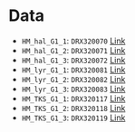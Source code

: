 # Data

 - `HM_hal_G1_1`: `DRX320070` [Link](https://www.ncbi.nlm.nih.gov/sra/?term=DRX320070)
 - `HM_hal_G1_2`: `DRX320071` [Link](https://www.ncbi.nlm.nih.gov/sra/?term=DRX320071)
 - `HM_hal_G1_3`: `DRX320072` [Link](https://www.ncbi.nlm.nih.gov/sra/?term=DRX320072)
 - `HM_lyr_G1_1`: `DRX320081` [Link](https://www.ncbi.nlm.nih.gov/sra/?term=DRX320081)
 - `HM_lyr_G1_2`: `DRX320082` [Link](https://www.ncbi.nlm.nih.gov/sra/?term=DRX320082)
 - `HM_lyr_G1_3`: `DRX320083` [Link](https://www.ncbi.nlm.nih.gov/sra/?term=DRX320083)
 - `HM_TKS_G1_1`: `DRX320117` [Link](https://www.ncbi.nlm.nih.gov/sra/?term=DRX320117)
 - `HM_TKS_G1_2`: `DRX320118` [Link](https://www.ncbi.nlm.nih.gov/sra/?term=DRX320118)
 - `HM_TKS_G1_3`: `DRX320119` [Link](https://www.ncbi.nlm.nih.gov/sra/?term=DRX320119)

